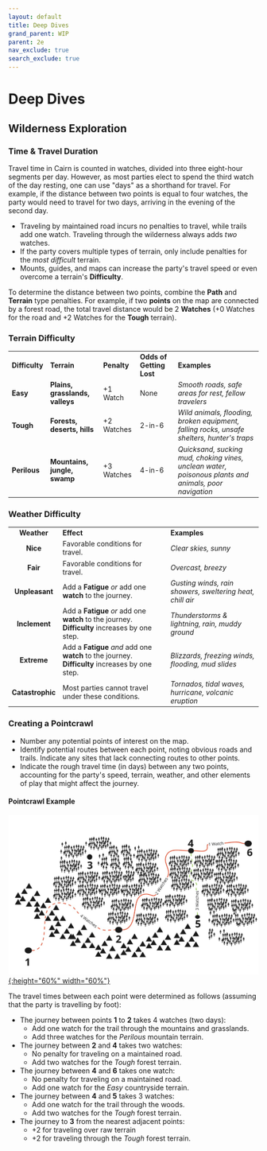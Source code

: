 ```yaml
---
layout: default
title: Deep Dives
grand_parent: WIP
parent: 2e
nav_exclude: true
search_exclude: true
---
```


# Deep Dives

## Wilderness Exploration

### Time & Travel Duration

Travel time in Cairn is counted in watches, divided into three eight-hour segments per day. However, as most parties elect to spend the third watch of the day resting, one can use "days" as a shorthand for travel. For example, if the distance between two points is equal to four watches, the party would need to travel for two days, arriving in the evening of the second day.

- Traveling by maintained road incurs no penalties to travel, while trails add one watch. Traveling through the wilderness always adds _two_ watches. 
- If the party covers multiple types of terrain, only include penalties for the _most difficult_ terrain. 
- Mounts, guides, and maps can increase the party's travel speed or even overcome a terrain's **Difficulty**. 

To determine the distance between two points, combine the **Path** and **Terrain** type penalties. For example, if two **points** on the map are connected by a forest road, the total travel distance would be 2 **Watches** (+0 Watches for the road and +2 Watches for the **Tough** terrain).

### Terrain Difficulty


|      |      |      |      |      |
| ---- | ---- | ---- | ---- | ---- |
| **Difficulty** | **Terrain** | **Penalty** | **Odds of Getting Lost** | **Examples**                                                                                          |
| **Easy**              | **Plains, grasslands, valleys** | +1 Watch           | None                     | _Smooth roads, safe areas for rest, fellow travelers_                                                |
| **Tough**             | **Forests, deserts, hills** | +2 Watches           | 2-in-6                   | _Wild animals, flooding, broken equipment, falling rocks, unsafe shelters, hunter's traps_            |
| **Perilous**          | **Mountains, jungle, swamp** | +3 Watches         | 4-in-6                   | _Quicksand, sucking mud, choking vines, unclean water, poisonous plants and animals, poor navigation_ |

### Weather Difficulty

|                  |                                                                                                 |                                                           |
| :--------------: | ----------------------------------------------------------------------------------------------- | --------------------------------------------------------- |
|   **Weather**    | **Effect**                                                                                      | **Examples**                                              |
|     **Nice**     | Favorable conditions for travel.                                                                | _Clear skies, sunny_                                      |
|     **Fair**     | Favorable conditions for travel.                                                                | _Overcast, breezy_                                        |
|  **Unpleasant**  | Add a **Fatigue** _or_ add one **watch** to the journey.                                        | _Gusting winds, rain showers, sweltering heat, chill air_ |
|  **Inclement**   | Add a **Fatigue** _or_ add one **watch** to the journey. **Difficulty** increases by one step.  | _Thunderstorms & lightning, rain, muddy ground_           |
|   **Extreme**    | Add a **Fatigue** _and_ add one **watch** to the journey. **Difficulty** increases by one step. | _Blizzards, freezing winds, flooding, mud slides_         |
| **Catastrophic** | Most parties cannot travel under these conditions.                                              | _Tornados, tidal waves, hurricane, volcanic eruption_     |

### Creating a Pointcrawl

- Number any potential points of interest on the map.
- Identify potential routes between each point, noting obvious roads and trails. Indicate any sites that lack connecting routes to other points. 
- Indicate the rough travel time (in days) between any two points, accounting for the party's speed, terrain, weather, and other elements of play that might affect the journey. 

#### Pointcrawl Example

[![Alt text](/img/2e/pointcrawl_example.jpg "Click to embiggen"){:height="60%" width="60%"}](/img/2e/pointcrawl_example.jpg)

The travel times between each point were determined as follows (assuming that the party is travelling by foot):
- The journey between points **1** to **2** takes 4 watches (two days):  
  - Add one watch for the trail through the mountains and grasslands.
  - Add three watches for the _Perilous_ mountain terrain.
- The journey between **2** and **4** takes two watches:
  - No penalty for traveling on a maintained road.
  - Add two watches for the _Tough_ forest terrain.
- The journey between **4** and **6** takes one watch: 
  - No penalty for traveling on a maintained road.
  - Add one watch for the _Easy_ countryside terrain.
- The journey between **4** and **5** takes 3 watches:
  - Add one watch for the trail through the woods.
  - Add two watches for the _Tough_ forest terrain.
- The journey to **3** from the nearest adjacent points:
  -  +2 for traveling over raw terrain
  -  +2 for traveling through the _Tough_ forest terrain.
